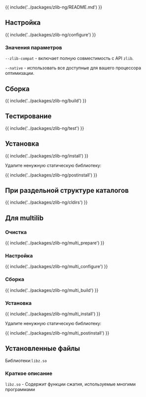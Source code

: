 {{ include('../packages/zlib-ng/README.md') }}

## Настройка

{{ include('../packages/zlib-ng/configure') }}

### Значения параметров

`--zlib-compat` - включает полную совместимость с API `zlib`.

`--native` - использовать все доступные для вашего процессора оптимизации.

## Сборка

{{ include('../packages/zlib-ng/build') }}

## Тестирование

{{ include('../packages/zlib-ng/test') }}

## Установка

{{ include('../packages/zlib-ng/install') }}

Удалите ненужную статическую библиотеку:

{{ include('../packages/zlib-ng/postinstall') }}

## При раздельной структуре каталогов

{{ include('../packages/zlib-ng/cldirs') }}

## Для multilib

### Очистка

{{ include('../packages/zlib-ng/multi_prepare') }}

### Настройка

{{ include('../packages/zlib-ng/multi_configure') }}

### Сборка

{{ include('../packages/zlib-ng/multi_build') }}

### Установка

{{ include('../packages/zlib-ng/multi_install') }}

Удалите ненужную статическую библиотеку:

{{ include('../packages/zlib-ng/multi_postinstall') }}

## Установленные файлы

Библиотеки:`libz.so`

### Краткое описание

`libz.so` - Содержит функции сжатия, используемые многими программами


